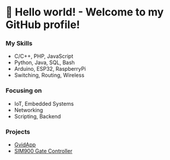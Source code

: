 # 👋 Hello world! - Welcome to my GitHub profile! 

### My Skills
- C/C++, PHP, JavaScript
- Python, Java, SQL, Bash
- Arduino, ESP32, RaspberryPi
- Switching, Routing, Wireless

### Focusing on
- IoT, Embedded Systems
- Networking
- Scripting, Backend

### Projects
- [GvidApp](https://github.com/F3lda/GvidApp)
- [SIM900 Gate Controller](https://github.com/F3lda/arduino-SIM900_example/tree/master/examples/SIM900_gate)

<!--
### Working on


### ✨ Welcome to my GitHub profile! ✨

**F3lda/F3lda** is a ✨ _special_ ✨ repository because its `README.md` (this file) appears on your GitHub profile.

Here are some ideas to get you started:

- 🔭 I’m currently working on ...
- 🌱 I’m currently learning ...
- 👯 I’m looking to collaborate on ...
- 🤔 I’m looking for help with ...
- 💬 Ask me about ...
- 📫 How to reach me: ...
- 😄 Pronouns: ...
- ⚡ Fun fact: ...
-->
